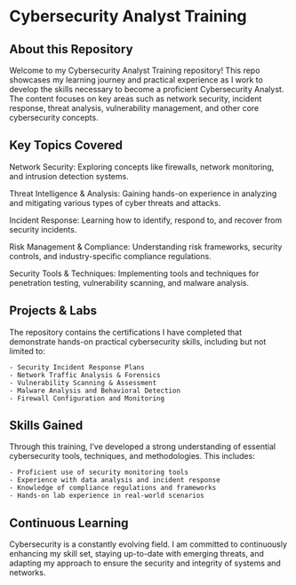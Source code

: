 # Cybersecurity Analyst Training

## About this Repository
Welcome to my Cybersecurity Analyst Training repository! This repo showcases my learning journey and practical experience as I work to develop the skills necessary to become a proficient Cybersecurity Analyst.
The content focuses on key areas such as network security, incident response, threat analysis, vulnerability management, and other core cybersecurity concepts.

## Key Topics Covered

Network Security: Exploring concepts like firewalls, network monitoring, and intrusion detection systems.

Threat Intelligence & Analysis: Gaining hands-on experience in analyzing and mitigating various types of cyber threats and attacks.

Incident Response: Learning how to identify, respond to, and recover from security incidents.

Risk Management & Compliance: Understanding risk frameworks, security controls, and industry-specific compliance regulations.

Security Tools & Techniques: Implementing tools and techniques for penetration testing, vulnerability scanning, and malware analysis.

## Projects & Labs

The repository contains the certifications I have completed that demonstrate hands-on practical cybersecurity skills, including but not limited to:

    - Security Incident Response Plans
    - Network Traffic Analysis & Forensics
    - Vulnerability Scanning & Assessment
    - Malware Analysis and Behavioral Detection
    - Firewall Configuration and Monitoring

## Skills Gained

Through this training, I’ve developed a strong understanding of essential cybersecurity tools, techniques, and methodologies. This includes:

    - Proficient use of security monitoring tools
    - Experience with data analysis and incident response
    - Knowledge of compliance regulations and frameworks
    - Hands-on lab experience in real-world scenarios


## Continuous Learning
Cybersecurity is a constantly evolving field. I am committed to continuously enhancing my skill set, staying up-to-date with emerging threats, and adapting my approach to ensure the security and integrity of systems and networks.


